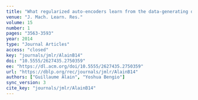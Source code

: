 ```yaml
---
title: "What regularized auto-encoders learn from the data-generating distribution."
venue: "J. Mach. Learn. Res."
volume: 15
number: 1
pages: "3563-3593"
year: 2014
type: "Journal Articles"
access: "closed"
key: "journals/jmlr/AlainB14"
doi: "10.5555/2627435.2750359"
ee: "https://dl.acm.org/doi/10.5555/2627435.2750359"
url: "https://dblp.org/rec/journals/jmlr/AlainB14"
authors: ["Guillaume Alain", "Yoshua Bengio"]
sync_version: 3
cite_key: "journals/jmlr/AlainB14"
---
```

